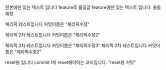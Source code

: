 원본에만 있는 텍스트 입니다 feature로 옮길글
feature에만 있는 텍스트 입니다. 충돌 예정

체리픽 테스트입니다 커밋이름은 "체리픽수정"


체리픽 2차 테스트입니다 커밋이름은 "체리픽수정2"

체리픽 3차 테스트입니다 커밋이름은 "체리픽수정3"
체리픽 2차 테스트입니다 커밋이름은 "체리픽수정2"

reset용 입니다 commit 1차
reset해야하는 코드입니다. "reset용 커밋"